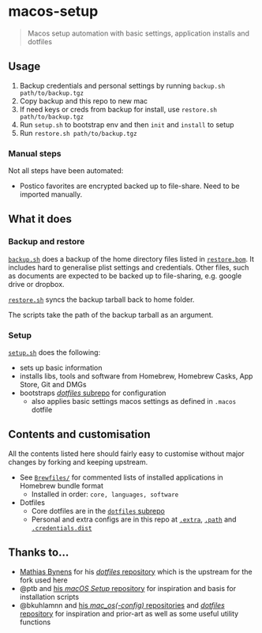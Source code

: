 # macos-setup
> Macos setup automation with basic settings, application installs and dotfiles

## Usage

1. Backup credentials and personal settings by running `backup.sh path/to/backup.tgz`
2. Copy backup and this repo to new mac
3. If need keys or creds from backup for install, use `restore.sh path/to/backup.tgz`
4. Run `setup.sh` to bootstrap env and then `init` and `install` to setup
5. Run `restore.sh path/to/backup.tgz`

### Manual steps

Not all steps have been automated:

* Postico favorites are encrypted backed up to file-share. Need to be imported
  manually.

## What it does

### Backup and restore

[`backup.sh`](/backup.sh) does a backup of the home directory files listed in
[`restore.bom`](/restore.bom). It includes hard to generalise plist settings
and credentials. Other files, such as documents are expected to be backed up
to file-sharing, e.g. google drive or dropbox.

[`restore.sh`](/restore.sh) syncs the backup tarball back to home folder.

The scripts take the path of the backup tarball as an argument.

### Setup

[`setup.sh`](/setup.sh) does the following:
* sets up basic information
* installs libs, tools and software from Homebrew, Homebrew Casks, App Store,
  Git and DMGs
* bootstraps [_dotfiles_ subrepo](https://github.com/tapppi/dotfiles) for
  configuration
    * also applies basic settings macos settings as defined in `.macos` dotfile

## Contents and customisation

All the contents listed here should fairly easy to customise without major
changes by forking and keeping upstream.

* See [`Brewfiles/`](/Brewfiles/) for commented lists of installed applications
  in Homebrew bundle format
    * Installed in order: `core, languages, software`
* Dotfiles
    * Core dotfiles are in the [`dotfiles` subrepo](https://github.com/tapppi/dotfiles)
    * Personal and extra configs are in this repo at [`.extra`](/.extra),
      [`.path`](/.path) and [`.credentials.dist`](/.credentials.dist)

## Thanks to...
* [Mathias Bynens](https://mths.be) for his [_dotfiles_ repository](https://github.com/mathiasbynens/dotfiles)
  which is the upstream for the fork used here
* @ptb and [his _macOS Setup_ repository](https://github.com/ptb/mac-setup)
  for inspiration and basis for installation scripts
* @bkuhlamnn and [his _mac\_os(-config)_ repositories](https://github.com/bkuhlmann/mac_os-config)
  and [_dotfiles_ repository](https://github.com/bkuhlmann/dotfiles)
  for inspiration and prior-art as well as some useful utility functions
